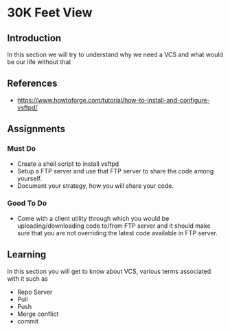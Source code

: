 # 30K Feet View

## Introduction
In this section we will try to understand why we need a VCS and what would be our life without that

## References
* https://www.howtoforge.com/tutorial/how-to-install-and-configure-vsftpd/

## Assignments
### Must Do
* Create a shell script to install vsftpd
* Setup a FTP server and use that FTP server to share the code among yourself.
* Document your strategy, how you will share your code.

### Good To Do
* Come with a client utility through which you would be uploading/downloading code to/from FTP server and it should make sure that you are not overriding the latest code available in FTP server.

## Learning
In this section you will get to know about VCS, various terms associated with it such as 
* Repo Server
* Pull
* Push
* Merge conflict
* commit